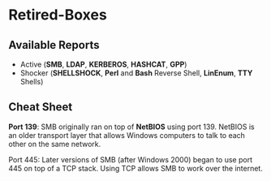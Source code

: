 # Retired-Boxes
## Available Reports
* Active (**SMB**, **LDAP**, **KERBEROS**, **HASHCAT**, **GPP**)
* Shocker (**SHELLSHOCK**, **Perl** and **Bash** Reverse Shell, **LinEnum**, **TTY** Shells)

## Cheat Sheet
**Port 139**: SMB originally ran on top of **NetBIOS** using port 139. NetBIOS is an older transport layer that allows Windows computers to talk to each other on the same network.


Port 445: Later versions of SMB (after Windows 2000) began to use port 445 on top of a TCP stack. Using TCP allows SMB to work over the internet.
